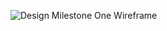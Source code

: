 ![Design Milestone One Wireframe](https://user-images.githubusercontent.com/63609012/112729603-665d5a80-8f03-11eb-8ba7-7cf71f3fdebd.png)
